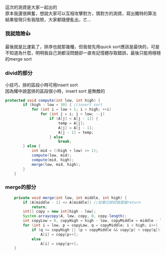 這次的測資是大家一起出的  
原本我還很興奮，想說大家可以互相攻擊對方，猜對方的測資，寫出獨特的算法  
結果發現只有我陰險，大家都隨便亂出，ㄜ... 
### 我就陰險:thumbsup:
最後就是比運氣了，排序也就那幾種，但我發先用quick sort應該是最快的，可是不知道為什麼，明明我自己測都沒問題卻一直有記憶體存取錯誤，最後只能用穩穩的merge sort


### divid的部分
小技巧，排的區段小時可用insert sort  
因為耀中說當排的區段很小時，insert sort 是無敵的  
````java
protected void compute(int low, int high) {
		if (high - low < 30) { //insert sort
			for (int i = low + 1; i < high; ++i)
				for (int j = i; j > low; --j)
					if (A[j] < A[j - 1]) {
						temp = A[j];
						A[j] = A[j - 1];
						A[j - 1] = temp;
					} else
						break;
		} else {
			int mid = ((high + low) >> 1);
			compute(low, mid);
			compute(mid, high);
			merge(low, mid, high);
		}
	}
````
### merge的部分
````java
	private void merge(int low, int middle, int high) {
		if (A[middle - 1] <= A[middle]) //如果已排好就直接return
			return;
		int[] copy = new int[high - low];
		System.arraycopy(A, low, copy, 0, copy.length);
		int copyLow = 0, copyHigh = high - low, copyMiddle = middle - low;
		for (int i = low, p = copyLow, q = copyMiddle; i < high; i++)
			if (q >= copyHigh || (p < copyMiddle && copy[p] < copy[q]))
				A[i] = copy[p++];
			else
				A[i] = copy[q++];
	}
````
